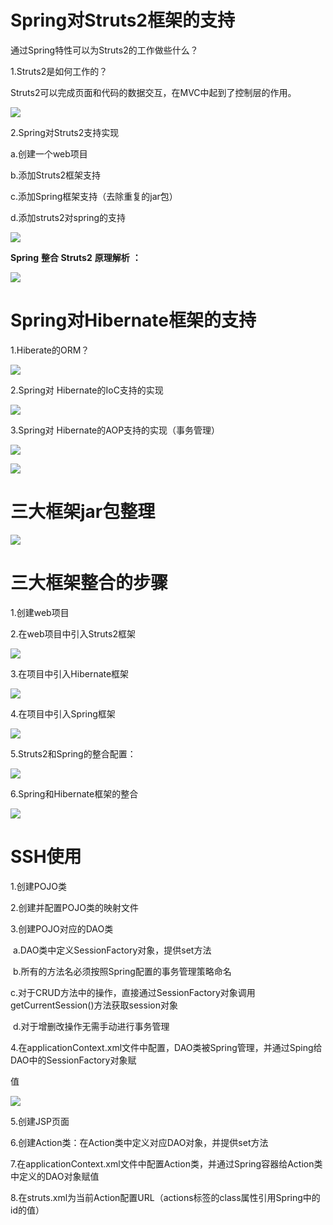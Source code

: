 # Spring对Struts2框架的支持

通过Spring特性可以为Struts2的工作做些什么？

1.Struts2是如何工作的？

Struts2可以完成页面和代码的数据交互，在MVC中起到了控制层的作用。

![](img/13-1.png)

2.Spring对Struts2支持实现

a.创建一个web项目

b.添加Struts2框架支持

c.添加Spring框架支持（去除重复的jar包）

d.添加struts2对spring的支持

![](img/13-2.png)

**Spring** **整合 Struts2** **原理解析** **：**

![](img/13-3.png)

# Spring对Hibernate框架的支持

1.Hiberate的ORM？

![](img/13-4.png)

2.Spring对 Hibernate的IoC支持的实现

![](img/13-5.png)

3.Spring对 Hibernate的AOP支持的实现（事务管理）

![](img/13-6.png)

![](img/13-7.png)

# 三大框架jar包整理

![](img/13-8.png)

# 三大框架整合的步骤

1.创建web项目

2.在web项目中引入Struts2框架

![](img/13-9.png)

3.在项目中引入Hibernate框架  

![](img/13-10.png)

4.在项目中引入Spring框架

![](img/13-11.png)

5.Struts2和Spring的整合配置：  

![](img/13-12.png)

6.Spring和Hibernate框架的整合  

![](img/13-13.png)

# SSH使用

1.创建POJO类

2.创建并配置POJO类的映射文件

3.创建POJO对应的DAO类

​		a.DAO类中定义SessionFactory对象，提供set方法

​		b.所有的方法名必须按照Spring配置的事务管理策略命名

​		c.对于CRUD方法中的操作，直接通过SessionFactory对象调用getCurrentSession()方法获取session对象

​		d.对于增删改操作无需手动进行事务管理

4.在applicationContext.xml文件中配置，DAO类被Spring管理，并通过Sping给DAO中的SessionFactory对象赋

值

![](img/13-14.png)

5.创建JSP页面

6.创建Action类：在Action类中定义对应DAO对象，并提供set方法

7.在applicationContext.xml文件中配置Action类，并通过Spring容器给Action类中定义的DAO对象赋值

8.在struts.xml为当前Action配置URL（actions标签的class属性引用Spring中的id的值）